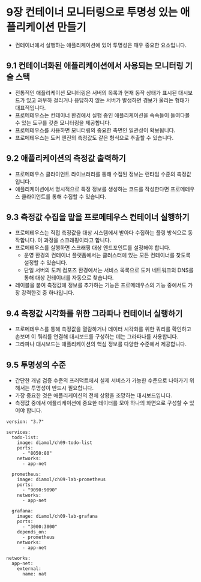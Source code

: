 # 9장 컨테이너 모니터링으로 투명성 있는 애플리케이션 만들기

* 컨테이너에서 실행하는 애플리케이션에 있어 투명성은 매우 중요한 요소입니다.

## 9.1 컨테이너화된 애플리케이션에서 사용되는 모니터링 기술 스택

* 전통적인 애플리케이션 모니터링은 서버의 목록과 현재 동작 상태가 표시된 대시보드가 있고 과부하 걸리거나 응답하지 않는 서버가 발생하면 경보가 울리는 형태가 대표적입니다.
* 프로메테우스는 컨테이너 환경에서 실행 중인 애플리케이션을 속속들이 들여다볼 수 있는 도구를 갖춘 모니터링을 제공합니다.
* 프로메테우스를 사용하면 모니터링의 중요한 측면인 일관성이 확보됩니다.
* 프로메테우스는 도커 엔진의 측정값도 같은 형식으로 추출할 수 있습니다.

## 9.2 애플리케이션의 측정값 출력하기

* 프로메테우스 클라이언트 라이브러리를 통해 수집된 정보는 런타임 수준의 측정값입니다.
* 애플리케이션에서 명시적으로 특정 정보를 생성하는 코드를 작성한다면 프로메테우스 클라이언트를 통해 수집할 수 있습니다.

## 9.3 측정값 수집을 맡을 프로메테우스 컨테이너 실행하기

* 프로메테우스는 직접 측정값을 대상 시스템에서 받아다 수집하는 풀링 방식으로 동작합니다. 이 과정을 스크래핑이라고 합니다.
* 프로메테우스를 실행하면 스크래핑 대상 엔드포인트를 설정해야 합니다.
  * 운영 환경의 컨테이너 플랫폼에서는 클러스터에 있는 모든 컨테이너를 찾도록 설정할 수 있습니다.
  * 단일 서버의 도커 컴포즈 환경에서는 서비스 목록으로 도커 네트워크의 DNS를 통해 대상 컨테이너를 자동으로 찾습니다.
* 레이블을 붙여 측정값에 정보를 추가하는 기능은 프로메테우스의 기능 중에서도 가장 강력한것 중 하나입니다.

## 9.4 측정값 시각화를 위한 그라파나 컨테이너 실행하기

* 프로메테우스를 통해 측정값을 열람하거나 데이터 시각화를 위한 쿼리를 확인하고 손보며 이 쿼리를 연결해 대시보드를 구성하는 데는 그라파나를 사용합니다.
* 그라파나 대시보드는 애플리케이션의 핵심 정보를 다양한 수준에서 제공합니다.

## 9.5 투명성의 수준

* 간단한 개념 검증 수준의 프러덕트에서 실제 서비스가 가능한 수준으로 나아가기 위해서는 투명성이 반드시 필요합니다.
* 가장 중요한 것은 애플리케이션의 전체 상황을 조망하는 대시보드입니다.
* 측정값 중에서 애플리케이션에 중요한 데이터를 모아 하나의 화면으로 구성할 수 있어야 합니다.

~~~
version: "3.7"

services:
  todo-list:
    image: diamol/ch09-todo-list
    ports:
      - "8050:80"
    networks:
      - app-net

  prometheus:
    image: diamol/ch09-lab-prometheus
    ports:
      - "9090:9090"
    networks:
      - app-net

  grafana:
    image: diamol/ch09-lab-grafana
    ports:
      - "3000:3000"
    depends_on:
      - prometheus
    networks:
      - app-net

networks:
  app-net:
    external:
      name: nat
~~~